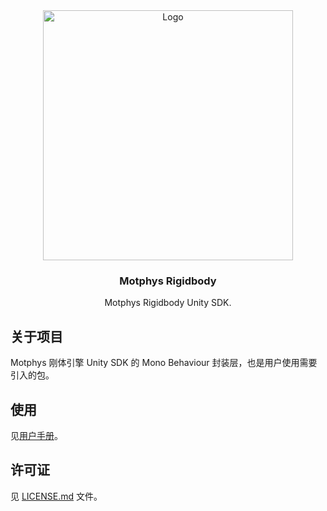 <div align="center">
  <a href="https://www.motphys.com/">
    <img src="https://www.motphys.com/logo-blue.svg" alt="Logo" width="400" >
  </a>

  <h3 align="center">Motphys Rigidbody</h3>

  <p align="center">
    Motphys Rigidbody Unity SDK.
  </p>
</div>

## 关于项目

Motphys 刚体引擎 Unity SDK 的 Mono Behaviour 封装层，也是用户使用需要引入的包。

## 使用

见[用户手册](https://docs.motphys.com/Packages/com.motphys.rigidbody@2.0.0-beta.8/manual/index.html)。

## 许可证

见 [LICENSE.md](LICENSE.md) 文件。
